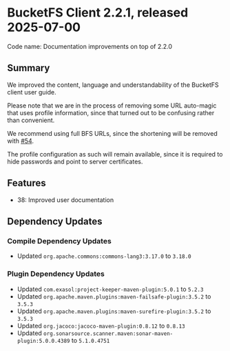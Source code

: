 # BucketFS Client 2.2.1, released 2025-07-00

Code name: Documentation improvements on top of 2.2.0

## Summary

We improved the content, language and understandability of the BucketFS client user guide.

Please note that we are in the process of removing some URL auto-magic that uses profile information, since that turned out to be confusing rather than convenient.

We recommend using full BFS URLs, since the shortening will be removed with [#54](https://github.com/exasol/bucketfs-client/issues/54).

The profile configuration as such will remain available, since it is required to hide passwords and point to server certificates.

## Features

* 38: Improved user documentation

## Dependency Updates

### Compile Dependency Updates

* Updated `org.apache.commons:commons-lang3:3.17.0` to `3.18.0`

### Plugin Dependency Updates

* Updated `com.exasol:project-keeper-maven-plugin:5.0.1` to `5.2.3`
* Updated `org.apache.maven.plugins:maven-failsafe-plugin:3.5.2` to `3.5.3`
* Updated `org.apache.maven.plugins:maven-surefire-plugin:3.5.2` to `3.5.3`
* Updated `org.jacoco:jacoco-maven-plugin:0.8.12` to `0.8.13`
* Updated `org.sonarsource.scanner.maven:sonar-maven-plugin:5.0.0.4389` to `5.1.0.4751`
